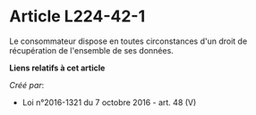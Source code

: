 # Article L224-42-1

Le consommateur dispose en toutes circonstances d'un droit de récupération de l'ensemble de ses données.

**Liens relatifs à cet article**

_Créé par_:

  - Loi n°2016-1321 du 7 octobre 2016 - art. 48 (V)

